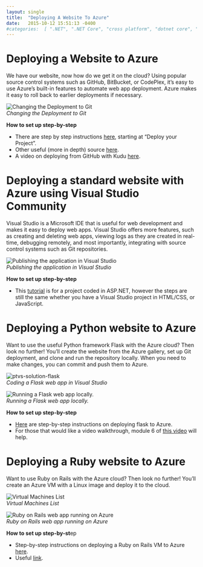 ```yaml
---
layout: single
title:  "Deploying A Website To Azure"
date:   2015-10-12 15:51:13 -0400   
#categories:  [ ".NET", ".NET Core", "cross platform", "dotnet core", "github", "Open Source", "OSS" ]
---
```


# Deploying a Website to Azure

We have our website, now how do we get it on the cloud? Using popular source control systems such as GitHub, BitBucket, or CodePlex, it’s easy to use Azure’s built-in features to automate web app deployment. Azure makes it easy to roll back to earlier deployments if necessary.

![Changing the Deployment to Git](https://i2.wp.com/adinashanholtz.com/wp-content/uploads/2015/10/azure5-disconnect.png)
<em style="display: block">Changing the Deployment to Git</em>

<!-- List -->
**How to set up step-by-step**
* There are step by step instructions [here](https://azure.microsoft.com/en-us/documentation/articles/web-sites-publish-source-control/), starting at “Deploy your Project”.
* Other useful (more in depth) source [here](https://www.asp.net/aspnet/overview/developing-apps-with-windows-azure/building-real-world-cloud-apps-with-windows-azure/source-control).
* A video on deploying from GitHub with Kudu [here](https://channel9.msdn.com/Shows/Azure-Friday/Deploying-to-Web-Sites-with-GitHub-using-Kudu-with-David-Ebbo).

 
# Deploying a standard website with Azure using Visual Studio Community

Visual Studio is a Microsoft IDE that is useful for web development and makes it easy to deploy web apps. Visual Studio offers more features, such as creating and deleting web apps, viewing logs as they are created in real-time, debugging remotely, and most importantly, integrating with source control systems such as Git repositories.

![Publishing the application in Visual Studio](https://i2.wp.com/adinashanholtz.com/wp-content/uploads/2015/10/choosepublish.png)
<em style="display: block">Publishing the application in Visual Studio</em>

**How to set up step-by-step**
* This [tutorial](https://azure.microsoft.com/en-us/documentation/articles/web-sites-dotnet-get-started/) is for a project coded in ASP.NET, however the steps are still the same whether you have a Visual Studio project in HTML/CSS, or JavaScript.

# Deploying a Python website to Azure

Want to use the useful Python framework Flask with the Azure cloud? Then look no further! You’ll create the website from the Azure gallery, set up Git deployment, and clone and run the repository locally. When you need to make changes, you can commit and push them to Azure.

![ptvs-solution-flask](https://i2.wp.com/adinashanholtz.com/wp-content/uploads/2015/10/ptvs-solution-flask.png)
<em style="display: block">Coding a Flask web app in Visual Studio</em>

![Running a Flask web app locally.](https://i1.wp.com/adinashanholtz.com/wp-content/uploads/2015/10/windows-browser-flask.png)
<em style="display: block">Running a Flask web app locally.</em>

<!-- List -->
**How to set up step-by-step**

* [Here](https://azure.microsoft.com/en-us/documentation/articles/web-sites-python-create-deploy-flask-app/) are step-by-step instructions on deploying flask to Azure.
* For those that would like a video walkthrough, module 6 of [this video](https://www.microsoftvirtualacademy.com/training-courses/introduction-to-creating-websites-using-python-and-flask) will help.

 
# Deploying a Ruby website to Azure

Want to use Ruby on Rails with the Azure cloud? Then look no further! You’ll create an Azure VM with a Linux image and deploy it to the cloud.

![Virtual Machines List](https://i2.wp.com/adinashanholtz.com/wp-content/uploads/2015/10/vmlist.png)
<em style="display: block">Virtual Machines List</em>

![Ruby on Rails web app running on Azure](https://i1.wp.com/adinashanholtz.com/wp-content/uploads/2015/10/basicrailscloud.png)
<em style="display: block">Ruby on Rails web app running on Azure</em>

<!-- List -->
**How to set up step-by-st**ep

* Step-by-step instructions on deploying a Ruby on Rails VM to Azure [here](https://azure.microsoft.com/en-us/documentation/articles/virtual-machines-ruby-rails-web-app-linux/).
* Useful [link](https://azure.microsoft.com/en-us/develop/ruby/).
